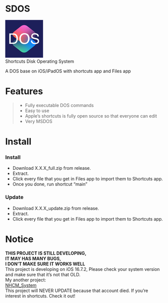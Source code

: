 # SDOS
![SDOS](/icon.png)  
Shortcuts Disk Operating System  

A DOS base on iOS/iPadOS with shortcuts app and Files app
# Features
> * Fully executable DOS commands
> * Easy to use
> * Apple’s shortcuts is fully open source so that everyone can edit
> * Very MSDOS
# Install
### Install
* Download X.X.X\_full.zip from release.
* Extract.
* Click every file that you get in Files app to import them to Shortcuts app.
* Once you done, run shortcut “main”
### Update
* Download X.X.X\_update.zip from release.
* Extract.
* Click every file that you get in Files app to import them to Shortcuts app.
# Notice
**THIS PROJECT IS STILL DEVELOPING,  
IT MAY HAS MANY BUGS,  
I DON’T MAKE SURE IT WORKS WELL**  
This project is developing on iOS 16.7.2, Please check your system version and make sure that it’s not that OLD.  
My another project:  
[NHCM_System](https://github.com/NHCMbpppp/NHCM_System)  
This project will NEVER UPDATE because that account died. If you’re interest in shortcuts. Check it out!